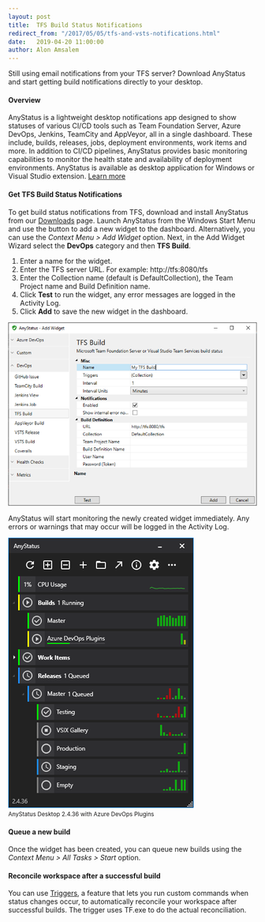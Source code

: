```yaml
---
layout: post
title:  TFS Build Status Notifications
redirect_from: "/2017/05/05/tfs-and-vsts-notifications.html"
date:   2019-04-20 11:00:00
author: Alon Amsalem
---
```


Still using email notifications from your TFS server? Download AnyStatus and start getting build notifications directly to your desktop.

#### Overview

AnyStatus is a lightweight desktop notifications app designed to show statuses of various CI/CD tools such as Team Foundation Server, Azure DevOps, Jenkins, TeamCity and AppVeyor, all in a single dashboard. These include, builds, releases, jobs, deployment environments, work items and more. In addition to CI/CD pipelines, AnyStatus provides basic monitoring capabilities to monitor the health state and availability of deployment environments. AnyStatus is available as desktop application for Windows or Visual Studio extension. [Learn more](/)

#### Get TFS Build Status Notifications

To get build status notifications from TFS, download and install AnyStatus from our [Downloads](/downloads) page.
Launch AnyStatus from the Windows Start Menu and use the <i class="fas fa-plus"></i> button to add a new widget to the dashboard.
Alternatively, you can use the *Context Menu > Add Widget* option.
Next, in the Add Widget Wizard select the **DevOps** category and then **TFS Build**.

1. Enter a name for the widget.
2. Enter the TFS server URL. For example: http://tfs:8080/tfs
3. Enter the Collection name (default is DefaultCollection), the Team Project name and Build Definition name.
4. Click **Test** to run the widget, any error messages are logged in the Activity Log.
5. Click **Add** to save the new widget in the dashboard.

![TFS Build Notifications](/assets/posts/2017-05-05-tfs-and-vsts-notifications/add-tfs-build-monitor.png)

AnyStatus will start monitoring the newly created widget immediately.
Any errors or warnings that may occur will be logged in the Activity Log.

![AnyStatus 2.4.36 & Azure DevOps Plugins](/assets/images/screenshots/anystatus-2.4.36-azure-devops.png)<br/><small>AnyStatus Desktop 2.4.36 with Azure DevOps Plugins</small>

#### Queue a new build

Once the widget has been created, you can queue new builds using the *Context Menu > All Tasks > Start* option.

#### Reconcile workspace after a successful build

You can use [Triggers](/docs/triggers), a feature that lets you run custom commands when status changes occur, to automatically reconcile your workspace after successful builds.
The trigger uses TF.exe to do the actual reconciliation.
